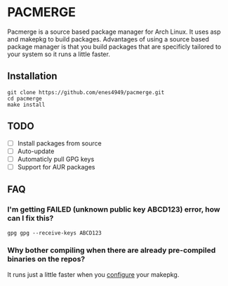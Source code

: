 # PACMERGE
Pacmerge is a source based package manager for Arch Linux. It uses asp and makepkg to build packages. Advantages of using a source based package manager is that you build packages that are specificly tailored to your system so it runs a little faster.

## Installation
```
git clone https://github.com/enes4949/pacmerge.git
cd pacmerge
make install
```
## TODO
- [ ] Install packages from source
- [ ] Auto-update
- [ ] Automaticly pull GPG keys
- [ ] Support for AUR packages

## FAQ
### I'm getting FAILED (unknown public key ABCD123) error, how can I fix this?
`gpg gpg --receive-keys ABCD123`

### Why bother compiling when there are already pre-compiled binaries on the repos?
It runs just a little faster when you [configure](https://wiki.archlinux.org/title/Makepkg#Building_optimized_binaries) your makepkg.
